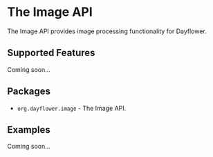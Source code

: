 The Image API
=============
The Image API provides image processing functionality for Dayflower.

Supported Features
------------------
Coming soon...

Packages
--------
* `org.dayflower.image` - The Image API.

Examples
--------
Coming soon...